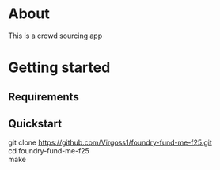 # About

This is a crowd sourcing app

# Getting started

## Requirements

## Quickstart
git clone https://github.com/Virgoss1/foundry-fund-me-f25.git  
cd foundry-fund-me-f25  
make